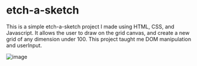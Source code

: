 # etch-a-sketch

This is a simple etch-a-sketch project I made using HTML, CSS, and Javascript. It allows the user to draw on the grid canvas, and create a new grid of any dimension under 100. This project taught me DOM manipulation and userInput.

![image](https://github.com/user-attachments/assets/0ced4770-2e3f-449a-a6a8-261bcb325d86)
